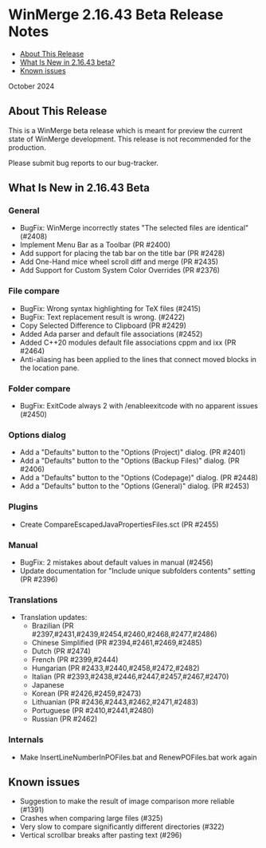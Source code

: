 # WinMerge 2.16.43 Beta Release Notes

- [About This Release](#about-this-release)
- [What Is New in 2.16.43 beta?](#what-is-new-in-21643-beta)
- [Known issues](#known-issues)

October 2024

## About This Release

This is a WinMerge beta release which is meant for preview the current state of
WinMerge development. This release is not recommended for the production.

Please submit bug reports to our bug-tracker.

## What Is New in 2.16.43 Beta

### General

- BugFix: WinMerge incorrectly states "The selected files are identical" (#2408)
- Implement Menu Bar as a Toolbar (PR #2400)
- Add support for placing the tab bar on the title bar (PR #2428)
- Add One-Hand mice wheel scroll diff and merge (PR #2435)
- Add Support for Custom System Color Overrides (PR #2376)
### File compare

- BugFix: Wrong syntax highlighting for TeX files (#2415)
- BugFix: Text replacement result is wrong. (#2422)
- Copy Selected Difference to Clipboard (PR #2429)
- Added Ada parser and default file associations (#2452)
- Added C++20 modules default file associations cppm and ixx (PR #2464)
- Anti-aliasing has been applied to the lines that connect moved blocks in the
    location pane.

### Folder compare

- BugFix: ExitCode always 2 with /enableexitcode with no apparent issues (#2450)

### Options dialog

- Add a "Defaults" button to the "Options (Project)" dialog. (PR #2401)
- Add a "Defaults" button to the "Options (Backup Files)" dialog. (PR #2406)
- Add a "Defaults" button to the "Options (Codepage)" dialog. (PR #2448)
- Add a "Defaults" button to the "Options (General)" dialog. (PR #2453)

### Plugins

- Create CompareEscapedJavaPropertiesFiles.sct (PR #2455)

### Manual

- BugFix: 2 mistakes about default values in manual (#2456)
- Update documentation for "Include unique subfolders contents" setting (PR #2396)

### Translations

- Translation updates:
  - Brazilian (PR #2397,#2431,#2439,#2454,#2460,#2468,#2477,#2486)
  - Chinese Simplified (PR #2394,#2461,#2469,#2485)
  - Dutch (PR #2474)
  - French (PR #2399,#2444)
  - Hungarian (PR #2433,#2440,#2458,#2472,#2482)
  - Italian (PR #2393,#2438,#2446,#2447,#2457,#2467,#2470)
  - Japanese
  - Korean (PR #2426,#2459,#2473)
  - Lithuanian (PR #2436,#2443,#2462,#2471,#2483)
  - Portuguese (PR #2410,#2441,#2480)
  - Russian (PR #2462)

### Internals

- Make InsertLineNumberInPOFiles.bat and RenewPOFiles.bat work again

## Known issues

 - Suggestion to make the result of image comparison more reliable (#1391)
 - Crashes when comparing large files (#325)
 - Very slow to compare significantly different directories (#322)
 - Vertical scrollbar breaks after pasting text (#296)
